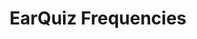 ---
layout: page
subheadline:  "Learn frequency bands! Equalize consciously!"
title:  "EarQuiz Frequencies"
teaser: "<i>EarQuiz Frequencies</i> is a software for technical ear training. Its goal is to help musicians and other audio professionals or students learn how to hear frequency bands."
tags:
    - equalization
    - Golden Ears
    - equalizer
    - frequency bands
    - ear training
header: no
image:
    title: EQ_Freq_Screenshot_1.png
permalink: "/EQ_Frequencies/"
---
